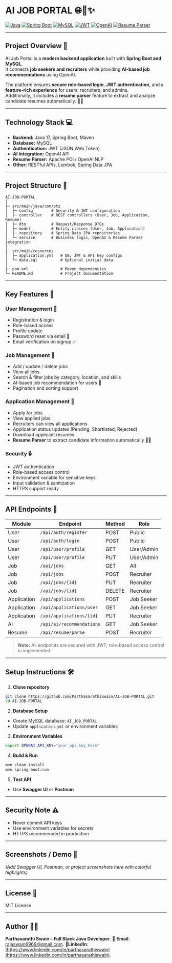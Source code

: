 # AI JOB PORTAL 🌐🤖✨

[![Java](https://img.shields.io/badge/Java-17-blue)](https://www.oracle.com/java/)
[![Spring Boot](https://img.shields.io/badge/Spring_Boot-3.1.2-green)](https://spring.io/projects/spring-boot)
[![MySQL](https://img.shields.io/badge/MySQL-8.0-blue)](https://www.mysql.com/)
[![JWT](https://img.shields.io/badge/JWT-Authentication-yellow)](https://jwt.io/)
[![OpenAI](https://img.shields.io/badge/OpenAI-Integration-orange)](https://openai.com/)
[![Resume Parser](https://img.shields.io/badge/Resume_Parser-Enabled-red)]()

---

## **Project Overview** 🌟

AI Job Portal is a **modern backend application** built with **Spring Boot and MySQL**.  
It connects **job seekers and recruiters** while providing **AI-based job recommendations** using OpenAI.  

The platform ensures **secure role-based login**, **JWT authentication**, and a **feature-rich experience** for users, recruiters, and admins.  
Additionally, it includes a **resume parser** feature to extract and analyze candidate resumes automatically. 📄🤖

---

## **Technology Stack** 💻

* **Backend:** Java 17, Spring Boot, Maven
* **Database:** MySQL
* **Authentication:** JWT (JSON Web Token)
* **AI Integration:** OpenAI API
* **Resume Parser:** Apache POI / OpenAI NLP
* **Other:** RESTful APIs, Lombok, Spring Data JPA

---

## **Project Structure** 📂

```
AI-JOB-PORTAL
│
├─ src/main/java/com/otz
│  ├─ config        # Security & JWT configuration
│  ├─ controller    # REST controllers (User, Job, Application, Resume)
│  ├─ dto           # Request/Response DTOs
│  ├─ model         # Entity classes (User, Job, Application)
│  ├─ repository    # Spring Data JPA repositories
│  └─ service       # Business logic, OpenAI & Resume Parser integration
│
├─ src/main/resources
│  ├─ application.yml   # DB, JWT & API key configs
│  └─ data.sql          # Optional initial data
│
├─ pom.xml              # Maven dependencies
└─ README.md            # Project documentation
```

---

## **Key Features** 🚀

### **User Management** 👤
* Registration & login
* Role-based access
* Profile update
* Password reset via email 📧
* Email verification on signup ✅

### **Job Management** 💼
* Add / update / delete jobs
* View all jobs
* Search & filter jobs by category, location, and skills
* AI-based job recommendation for users 🤖
* Pagination and sorting support

### **Application Management** 📝
* Apply for jobs
* View applied jobs
* Recruiters can view all applications
* Application status updates (Pending, Shortlisted, Rejected)
* Download applicant resumes
* **Resume Parser** to extract candidate information automatically 📄✨

### **Security** 🔒
* JWT authentication
* Role-based access control
* Environment variable for sensitive keys
* Input validation & sanitization
* HTTPS support ready

---

## **API Endpoints** 📡

| Module      | Endpoint                  | Method | Role       |
| ----------- | ------------------------- | ------ | ---------- |
| User        | `/api/auth/register`      | POST   | Public     |
| User        | `/api/auth/login`         | POST   | Public     |
| User        | `/api/user/profile`       | GET    | User/Admin |
| User        | `/api/user/profile`       | PUT    | User/Admin |
| Job         | `/api/jobs`               | GET    | All        |
| Job         | `/api/jobs`               | POST   | Recruiter  |
| Job         | `/api/jobs/{id}`          | PUT    | Recruiter  |
| Job         | `/api/jobs/{id}`          | DELETE | Recruiter  |
| Application | `/api/applications`       | POST   | Job Seeker |
| Application | `/api/applications/user`  | GET    | Job Seeker |
| Application | `/api/applications/{id}`  | PUT    | Recruiter  |
| AI          | `/api/ai/recommendations` | GET    | Job Seeker |
| Resume      | `/api/resume/parse`       | POST   | Recruiter  |

> **Note:** All endpoints are secured with JWT; role-based access control is implemented.

---

## **Setup Instructions** 🛠️

1. **Clone repository**
```bash
git clone https://github.com/ParthasarathiSwain/AI-JOB-PORTAL.git
cd AI-JOB-PORTAL
```

2. **Database Setup**
* Create MySQL database: `AI_JOB_PORTAL`
* Update `application.yml` or environment variables

3. **Environment Variables**
```bash
export OPENAI_API_KEY="your_api_key_here"
```

4. **Build & Run**
```bash
mvn clean install
mvn spring-boot:run
```

5. **Test API**
* Use **Swagger UI** or **Postman**

---

## **Security Note** ⚠️
* Never commit API keys
* Use environment variables for secrets
* HTTPS recommended in production

---

## **Screenshots / Demo** 📸
*(Add Swagger UI, Postman, or project screenshots here with colorful highlights)*

---

## **License** 📝
MIT License

---

## **Author** 👨‍💻
**Parthasarathi Swain – Full Stack Java Developer**.
📧 **Email**: rajaswain6969@gmail.com.
🔗**LinkedIn**: [https://www.linkedin.com/in/parthasarathiswain](https://www.linkedin.com/in/parthasarathiswain).


